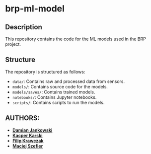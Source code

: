 # brp-ml-model

## Description

This repository contains the code for the ML models used in the BRP project.

## Structure

The repository is structured as follows:

- `data/`: Contains raw and processed data from sensors.
- `models/`: Contains source code for the models.
- `models/saves/`: Contains trained models.
- `notebooks/`: Contains Jupyter notebooks.
- `scripts/`: Contains scripts to run the models.

## AUTHORS:

- **[Damian Jankowski](https://github.com/pingwin02)**
- **[Kacper Karski](https://github.com/JaKarski)**
- **[Filip Krawczak](https://github.com/prosto20025)**
- **[Maciej Szefler](https://github.com/rysiekpol)**

